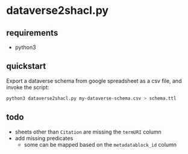 # dataverse2shacl.py

## requirements
- python3

## quickstart
Export a dataverse schema from google spreadsheet as a csv file, and invoke the script:

```bash
python3 dataverse2shacl.py my-dataverse-schema.csv > schema.ttl
```

## todo
- sheets other than `Citation` are missing the `termURI` column
- add missing predicates
  - some can be mapped based on the `metadatablock_id` column
